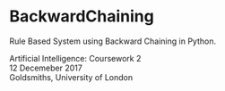 # BackwardChaining
Rule Based System using Backward Chaining in Python.

Artificial Intelligence: Coursework 2  
12 Decemeber 2017   
Goldsmiths, University of London
